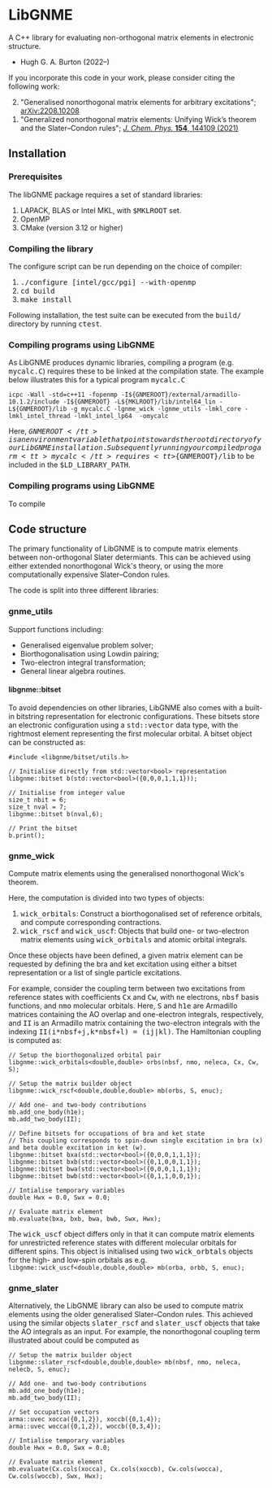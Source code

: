 # LibGNME 
A C++ library for evaluating non-orthogonal matrix elements in electronic structure.
<ul>
<li>Hugh G. A. Burton (2022&ndash;)</li>
</ul>

If you incorporate this code in your work, please consider citing the following work:
<ol reversed>
<li>"Generalised nonorthogonal matrix elements for arbitrary excitations"; <a href="https://doi.org/10.48550/arXiv.2208.10208">arXiv:2208.10208</a></li>

<li>"Generalized nonorthogonal matrix elements: Unifying Wick’s theorem and the Slater–Condon rules"; <a href="https://doi.org/10.1063/5.0045442"><i>J. Chem. Phys.</i> <b>154</b>, 144109 (2021)</a>
</ol>

## Installation
### Prerequisites
The libGNME package requires a set of standard libraries:
1. LAPACK, BLAS or Intel MKL, with <tt>$MKLROOT</tt> set.
2. OpenMP
3. CMake (version 3.12 or higher)

### Compiling the library
The configure script can be run depending on the choice of compiler:
1. <tt>./configure [intel/gcc/pgi] --with-openmp</tt> 
2. <tt>cd build</tt>
3. <tt>make install</tt>

Following installation, the test suite can be executed from the <tt>build/</tt> directory by running <tt>ctest</tt>.

### Compiling programs using LibGNME
As LibGNME produces dynamic libraries, compiling a program (e.g. <tt>mycalc.C</tt>) requires these to be linked at the compilation state. The example below illustrates this for a typical program <tt>mycalc.C</tt>
```
icpc -Wall -std=c++11 -fopenmp -I${GNMEROOT}/external/armadillo-10.1.2/include -I${GNMEROOT} -L${MKLROOT}/lib/intel64_lin -L${GNMEROOT}/lib -g mycalc.C -lgnme_wick -lgnme_utils -lmkl_core -lmkl_intel_thread -lmkl_intel_lp64  -omycalc
```
Here, <tt>${GNMEROOT}</tt> is an environment variable that points towards the root directory of your LibGNME installation. 
Subsequently running your compiled progarm <tt>mycalc</tt> requires <tt>${GNMEROOT}/lib</tt> to be included in the <tt>$LD_LIBRARY_PATH</tt>.

### Compiling programs using LibGNME
To compile 

## Code structure
The primary functionality of LibGNME is to compute matrix elements between non-orthogonal Slater determiants. This can be achieved using either extended nonorthogonal Wick's theory, or using the more computationally expensive Slater&ndash;Condon rules. 

The code is split into three different libraries:

### gnme_utils
Support functions including:
<ul>
<li>Generalised eigenvalue problem solver;</.li>
<li>Biorthogonalisation using Lowdin pairing;</li>
<li>Two-electron integral transformation;</li>
<li>General linear algebra routines.</li>
</ul>

#### libgnme::bitset
To avoid dependencies on other libraries, LibGNME also comes with a built-in bitstring representation for electronic configurations. These bitsets store an electronic configuration using a <tt>std::vector<bool></tt> data type, with the rightmost element representing the first molecular orbital. 
A bitset object can be constructed as:
```
#include <libgnme/bitset/utils.h>

// Initialise directly from std::vector<bool> representation
libgnme::bitset b(std::vector<bool>({0,0,0,1,1,1}));

// Initialise from integer value
size_t nbit = 6;
size_t nval = 7;
libgnme::bitset b(nval,6);

// Print the bitset 
b.print();
```

### gnme_wick
Compute matrix elements using the generalised nonorthogonal Wick's theorem. 

Here, the computation is divided into two types of objects:
1. <tt>wick_orbitals</tt>: Construct a biorthogonalised set of reference orbitals, and compute corresponding contractions.
2. <tt>wick_rscf</tt> and <tt>wick_uscf</tt>: Objects that build one- or two-electron matrix elements using <tt>wick_orbitals</tt> and atomic orbital integrals.

Once these objects have been defined, a given matrix element can be requested by defining the bra and ket excitation using either a bitset representation or a list of single particle excitations. 

For example, consider the coupling term between two excitations from reference states with coefficients <tt>Cx</tt> and <tt>Cw</tt>, with <tt>ne</tt> electrons, <tt>nbsf</tt> basis functions, and <tt>nmo</tt> molecular orbitals. Here, <tt>S</tt> and <tt>h1e</tt> are Armadillo matrices containing the AO overlap and one-electron integrals, respectively, and <tt>II</tt> is an Armadillo matrix containing the two-electron integrals with the indexing <tt>II(i\*nbsf+j,k\*nbsf+l) = (ij|kl)</tt>. The Hamiltonian coupling is computed as:
```
// Setup the biorthogonalized orbital pair
libgnme::wick_orbitals<double,double> orbs(nbsf, nmo, neleca, Cx, Cw, S);

// Setup the matrix builder object
libgnme::wick_rscf<double,double,double> mb(orbs, S, enuc);

// Add one- and two-body contributions
mb.add_one_body(h1e);
mb.add_two_body(II);

// Define bitsets for occupations of bra and ket state
// This coupling corresponds to spin-down single excitation in bra (x) and beta double excitation in ket (w).
libgnme::bitset bxa(std::vector<bool>({0,0,0,1,1,1});
libgnme::bitset bxb(std::vector<bool>({0,1,0,0,1,1});
libgnme::bitset bwa(std::vector<bool>({0,0,0,1,1,1});
libgnme::bitset bwb(std::vector<bool>({0,1,1,0,0,1});

// Intialise temporary variables
double Hwx = 0.0, Swx = 0.0;

// Evaluate matrix element
mb.evaluate(bxa, bxb, bwa, bwb, Swx, Hwx);
```
The <tt>wick_uscf</tt> object differs only in that it can compute matrix elements for unrestricted reference states with different molecular orbitals for different spins. This object is initialised using two <tt>wick_orbtals</tt> objects for the high- and low-spin orbitals as e.g. ```libgnme::wick_uscf<double,double,double> mb(orba, orbb, S, enuc);```

### gnme_slater
Alternatively, the LibGNME library can also be used to compute matrix elements using the older generalised Slater&ndash;Condon rules. This achieved using the similar objects <tt>slater_rscf</tt> and <tt>slater_uscf</tt> objects that take the AO integrals as an input. For example, the nonorthogonal coupling term illustrated about could be computed as
```
// Setup the matrix builder object
libgnme::slater_rscf<double,double,double> mb(nbsf, nmo, neleca, nelecb, S, enuc);

// Add one- and two-body contributions
mb.add_one_body(h1e);
mb.add_two_body(II);

// Set occupation vectors
arma::uvec xocca({0,1,2}), xoccb({0,1,4});
arma::uvec wocca({0,1,2}), woccb({0,3,4});

// Intialise temporary variables
double Hwx = 0.0, Swx = 0.0;

// Evaluate matrix element
mb.evaluate(Cx.cols(xocca), Cx.cols(xoccb), Cw.cols(wocca), Cw.cols(woccb), Swx, Hwx);
```
